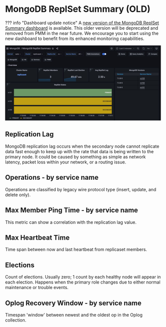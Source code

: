# MongoDB ReplSet Summary (OLD)

??? info "Dashboard update notice"
     A [new version of the MongoDB ReplSet Summary dashboard](../../details/dashboards/dashboard-replsetsummary.md) is available. This older version will be deprecated and removed from PMM in the near future. We encourage you to start using the new dashboard to benefit from its enhanced monitoring capabilities.

![!image](../../_images/PMM_MongoDB_ReplSet_Summary.jpg)

## Replication Lag

MongoDB replication lag occurs when the secondary node cannot replicate data fast enough to keep up with the rate that data is being written to the primary node. It could be caused by something as simple as network latency, packet loss within your network, or a routing issue.

## Operations - by service name

Operations are classified by legacy wire protocol type (insert, update, and delete only).

## Max Member Ping Time - by service name

This metric can show a correlation with the replication lag value.

## Max Heartbeat Time

Time span between now and last heartbeat from replicaset members.

## Elections

Count of elections. Usually zero; 1 count by each healthy node will appear in each election. Happens when the primary role changes due to either normal maintenance or trouble events.

## Oplog Recovery Window - by service name

Timespan 'window' between newest and the oldest op in the Oplog collection.

